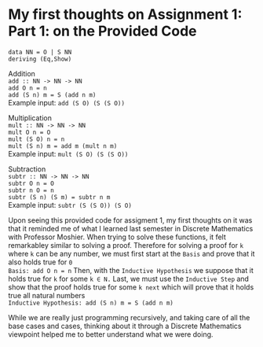 # My first thoughts on Assignment 1: Part 1: on the Provided Code
  
`data NN = O | S NN`  
`deriving (Eq,Show)`  
  
Addition  
`add :: NN -> NN -> NN`  
`add O n = n`  
`add (S n) m = S (add n m)`  
Example input: `add (S O) (S (S O))`  
  
Multiplication  
`mult :: NN -> NN -> NN`  
`mult O n = O`  
`mult (S O) n = n`  
`mult (S n) m = add m (mult n m)`  
Example input: `mult (S O) (S (S O))`  

Subtraction  
`subtr :: NN -> NN -> NN`  
`subtr O n = O`  
`subtr n O = n`  
`subtr (S n) (S m) = subtr n m`  
Example input: `subtr (S (S O)) (S O)`  

Upon seeing this provided code for assigment 1, my first thoughts on it was that it reminded me of what I learned last semester in Discrete Mathematics with Professor Moshier. When trying to solve these functions, it felt remarkabley similar to solving a proof. Therefore for solving a proof for `k` where `k` can be any number, we must first start at the `Basis` and prove that it also holds true for `0`  
`Basis: add O n = n`
Then, with the `Inductive Hypothesis` we suppose that it holds true for `k` for some `k ∈ N.`
Last, we must use the `Inductive Step` and show that the proof holds true for some `k next` which will prove that it holds true all natural numbers  
`Inductive Hypothesis: add (S n) m = S (add n m)`  
  
While we are really just programming recursively, and taking care of all the base cases and cases, thinking about it through a Discrete Mathematics viewpoint helped me to better understand what we were doing.

